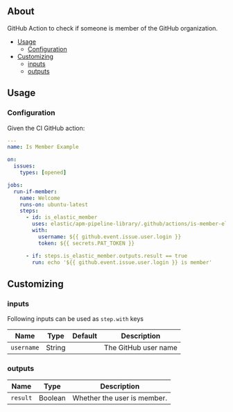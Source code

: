 
## About

GitHub Action to check if someone is member of the GitHub organization.


* [Usage](#usage)
  * [Configuration](#configuration)
* [Customizing](#customizing)
  * [inputs](#inputs)
  * [outputs](#outputs)

## Usage

### Configuration

Given the CI GitHub action:

```yaml
---
name: Is Member Example

on:
  issues:
    types: [opened]

jobs:
  run-if-member:
    name: Welcome
    runs-on: ubuntu-latest
    steps:
      - id: is_elastic_member
        uses: elastic/apm-pipeline-library/.github/actions/is-member-elastic-org@current
        with:
          username: ${{ github.event.issue.user.login }}
          token: ${{ secrets.PAT_TOKEN }}

      - if: steps.is_elastic_member.outputs.result == true
        run: echo '${{ github.event.issue.user.login }} is member'
```


## Customizing

### inputs

Following inputs can be used as `step.with` keys

| Name              | Type    | Default                     | Description                        |
|-------------------|---------|-----------------------------|------------------------------------|
| `username`            | String  |                             | The GitHub user name |

### outputs

| Name              | Type    | Description                 |
|-------------------|---------| ----------------------------|
| `result`          | Boolean | Whether the user is member. |
